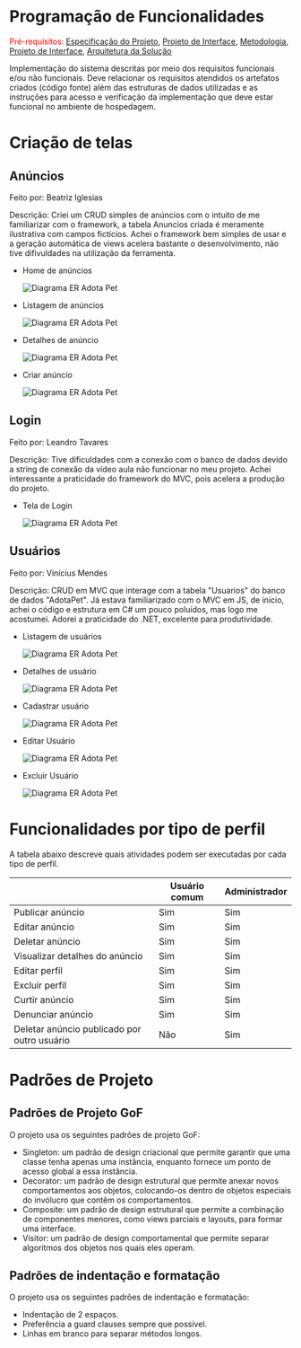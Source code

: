 # Programação de Funcionalidades

<span style="color:red">Pré-requisitos: <a href="2-Especificação do Projeto.md"> Especificação do Projeto</a></span>, <a href="3-Projeto de Interface.md"> Projeto de Interface</a>, <a href="4-Metodologia.md"> Metodologia</a>, <a href="3-Projeto de Interface.md"> Projeto de Interface</a>, <a href="5-Arquitetura da Solução.md"> Arquitetura da Solução</a>

Implementação do sistema descritas por meio dos requisitos funcionais e/ou não funcionais. Deve relacionar os requisitos atendidos os artefatos criados (código fonte) além das estruturas de dados utilizadas e as instruções para acesso e verificação da implementação que deve estar funcional no ambiente de hospedagem.

# Criação de telas

## Anúncios

Feito por: Beatriz Iglesias

Descrição: Criei um CRUD simples de anúncios com o intuito de me familiarizar com o framework, a tabela Anuncios criada é meramente ilustrativa com campos fictícios.
Achei o framework bem simples de usar e a geração automática de views acelera bastante o desenvolvimento, não tive difivuldades na utilização da ferramenta.

- Home de anúncios

  ![Diagrama ER Adota Pet](img/home-anuncios.png)

- Listagem de anúncios

  ![Diagrama ER Adota Pet](img/list-anuncios.png)

- Detalhes de anúncio

  ![Diagrama ER Adota Pet](img/editar-anuncios.png)

- Criar  anúncio

  ![Diagrama ER Adota Pet](img/criar-anuncios.png)


## Login

Feito por: Leandro Tavares

Descrição: Tive dificuldades com a conexão com o banco de dados devido a string de conexão da vídeo aula não funcionar no meu projeto. 
Achei interessante a praticidade do framework do MVC, pois acelera a produção do projeto. 

- Tela de Login

  ![Diagrama ER Adota Pet](img/tela-login.png)


## Usuários

Feito por: Vinícius Mendes

Descrição: CRUD em MVC que interage com a tabela "Usuarios" do banco de dados "AdotaPet". Já estava familiarizado com o MVC em JS, de início, achei o código e estrutura em C#
um pouco poluídos, mas logo me acostumei. Adorei a praticidade do .NET, excelente para produtividade.


- Listagem de usuários

  ![Diagrama ER Adota Pet](img/listagem-usuarios.png)

- Detalhes de usuário

  ![Diagrama ER Adota Pet](img/detalhes-usuario.png)

- Cadastrar usuário

  ![Diagrama ER Adota Pet](img/cadastrar-usuario.png)

- Editar Usuário
  
  ![Diagrama ER Adota Pet](img/editar-usuario.png)

- Excluir Usuário

  ![Diagrama ER Adota Pet](img/excluir-usuario.png)


# Funcionalidades por tipo de perfil

A tabela abaixo descreve quais atividades podem ser executadas por cada tipo de perfil.

|                                              | Usuário comum | Administrador |
| -------------------------------------------- | ------------- | ------------- |
| Publicar anúncio                             | Sim           | Sim           |
| Editar anúncio                               | Sim           | Sim           |
| Deletar anúncio                              | Sim           | Sim           |
| Visualizar detalhes do anúncio               | Sim           | Sim           |
| Editar perfil                                | Sim           | Sim           |
| Excluir perfil                               | Sim           | Sim           |
| Curtir anúncio                               | Sim           | Sim           |
| Denunciar anúncio                            | Sim           | Sim           |
| Deletar anúncio publicado por outro usuário  | Não           | Sim           |

# Padrões de Projeto

## Padrões de Projeto GoF

O projeto usa os seguintes padrões de projeto GoF:

- Singleton: um padrão de design criacional que permite garantir que uma classe tenha apenas uma instância, enquanto fornece um ponto de acesso global a essa instância.
- Decorator: um padrão de design estrutural que permite anexar novos comportamentos aos objetos, colocando-os dentro de objetos especiais do invólucro que contêm os comportamentos.
- Composite: um padrão de design estrutural que permite a combinação de componentes menores, como views parciais e layouts, para formar uma interface.
- Visitor: um padrão de design comportamental que permite separar algoritmos dos objetos nos quais eles operam.
  
## Padrões de indentação e formatação

O projeto usa os seguintes padrões de indentação e formatação:

- Indentação de 2 espaços.
- Preferência a guard clauses sempre que possivel.
- Linhas em branco para separar métodos longos.



